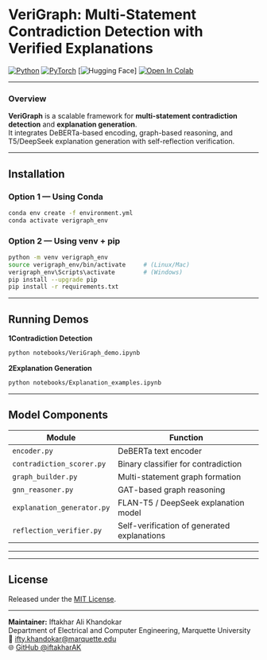 # VeriGraph: Multi-Statement Contradiction Detection with Verified Explanations

[![Python](https://img.shields.io/badge/python-3.10%2B-blue.svg)](https://www.python.org/)
[![PyTorch](https://img.shields.io/badge/pytorch-2.2%2B-red.svg)](https://pytorch.org/)
[![Hugging Face](https://img.shields.io/badge/Transformers-4.39%2B-yellow.svg)]
[![Open In Colab](https://colab.research.google.com/assets/colab-badge.svg)](https://colab.research.google.com/github/iftakharAK/VeriGraph/blob/main/notebooks/VeriGraph_demo.ipynb)


---

###  Overview

**VeriGraph** is a scalable framework for **multi-statement contradiction detection** and **explanation generation**.  
It integrates DeBERTa-based encoding, graph-based reasoning, and T5/DeepSeek explanation generation with self-reflection verification.

---

##  Installation

###  Option 1 — Using Conda
```bash
conda env create -f environment.yml
conda activate verigraph_env
```

###  Option 2 — Using venv + pip
```bash
python -m venv verigraph_env
source verigraph_env/bin/activate     # (Linux/Mac)
verigraph_env\Scripts\activate        # (Windows)
pip install --upgrade pip
pip install -r requirements.txt
```

---

## Running Demos

**1️Contradiction Detection**
```bash
python notebooks/VeriGraph_demo.ipynb
```


**2️Explanation Generation**
```bash
python notebooks/Explanation_examples.ipynb
```


---

##  Model Components

| Module | Function |
|---------|-----------|
| `encoder.py` | DeBERTa text encoder |
| `contradiction_scorer.py` | Binary classifier for contradiction |
| `graph_builder.py` | Multi-statement graph formation |
| `gnn_reasoner.py` | GAT-based graph reasoning |
| `explanation_generator.py` | FLAN-T5 / DeepSeek explanation model |
| `reflection_verifier.py` | Self-verification of generated explanations |

---



---

##  License
Released under the [MIT License](./LICENSE).

---

**Maintainer:** Iftakhar Ali Khandokar  
Department of Electrical and Computer Engineering, Marquette University  
📧 ifty.khandokar@marquette.edu  
🌐 [GitHub @iftakharAK](https://github.com/iftakharAK)
